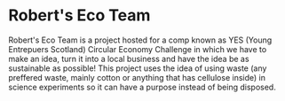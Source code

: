 # Robert's Eco Team
Robert's Eco Team is a project hosted for a comp known as YES (Young Entrepuers Scotland) Circular Economy Challenge in which we have to make an idea, turn it into
a local business and have the idea be as sustainable as possible! This project uses the idea of using waste (any preffered waste, mainly cotton or anything that has
cellulose inside) in science experiments so it can have a purpose instead of being disposed. 
